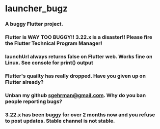 # launcher_bugz

### A buggy Flutter project.

### Flutter is WAY TOO BUGGY!! 3.22.x is a disaster!! Please fire the Flutter Technical Program Manager!

### launchUrl always returns false on Flutter web. Works fine on Linux. See console for print() output

### Flutter\'s quailty has really dropped. Have you given up on Flutter already?

### Unban my github sgehrman@gmail.com. Why do you ban people reporting bugs?

### 3.22.x has been buggy for over 2 months now and you refuse to post updates. Stable channel is not stable.
